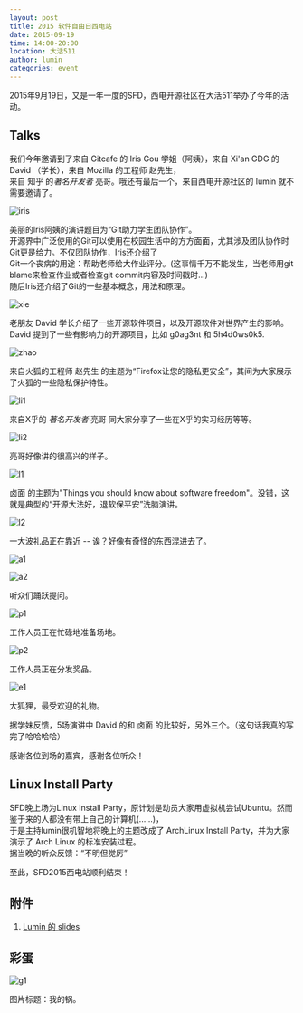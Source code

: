 ```yaml
---
layout: post
title: 2015 软件自由日西电站
date: 2015-09-19
time: 14:00-20:00
location: 大活511
author: lumin
categories: event
---
```


2015年9月19日，又是一年一度的SFD，西电开源社区在大活511举办了今年的活动。

## Talks

我们今年邀请到了来自 Gitcafe 的 Iris Gou 学姐（阿姨），来自 Xi'an GDG 的 David （学长），来自 Mozilla 的工程师 赵先生，  
来自 知乎 的*著名开发者* 亮哥。哦还有最后一个，来自西电开源社区的 lumin 就不需要邀请了。

![iris](/img/2015-sfd/IMG_7810.JPG.jpg)

美丽的Iris阿姨的演讲题目为“Git助力学生团队协作”。  
开源界中广泛使用的Git可以使用在校园生活中的方方面面，尤其涉及团队协作时Git更是给力。不仅团队协作，Iris还介绍了  
Git一个丧病的用途：帮助老师给大作业评分。(这事情千万不能发生，当老师用git blame来检查作业或者检查git commit内容及时间戳时...)  
随后Iris还介绍了Git的一些基本概念，用法和原理。

![xie](/img/2015-sfd/IMG_7848.JPG.jpg)

老朋友 David 学长介绍了一些开源软件项目，以及开源软件对世界产生的影响。  
David 提到了一些有影响力的开源项目，比如 g0ag3nt 和 5h4d0ws0k5.

![zhao](/img/2015-sfd/IMG_7858.JPG.jpg)

来自火狐的工程师 赵先生 的主题为“Firefox让您的隐私更安全”，其间为大家展示了火狐的一些隐私保护特性。

![li1](/img/2015-sfd/IMG_7867.JPG.jpg)

来自X乎的 *著名开发者* 亮哥 同大家分享了一些在X乎的实习经历等等。

![li2](/img/2015-sfd/IMG_7868.JPG.jpg)

亮哥好像讲的很高兴的样子。

![l1](/img/2015-sfd/IMG_7878.JPG.jpg)

卤面 的主题为"Things you should know about software freedom"。没错，这就是典型的“开源大法好，退软保平安”洗脑演讲。

![l2](/img/2015-sfd/IMG_7884.JPG.jpg)

一大波礼品正在靠近 -- 诶？好像有奇怪的东西混进去了。

![a1](/img/2015-sfd/IMG_7847.JPG.jpg)

![a2](/img/2015-sfd/IMG_7881.JPG.jpg)

听众们踊跃提问。

![p1](/img/2015-sfd/IMG_7804.JPG.jpg)

工作人员正在忙碌地准备场地。

![p2](/img/2015-sfd/IMG_7889.JPG.jpg)

工作人员正在分发奖品。

![e1](/img/2015-sfd/IMG_7892.JPG.jpg)

大狐狸，最受欢迎的礼物。

据学妹反馈，5场演讲中 David 的和 卤面 的比较好，另外三个。（这句话我真的写完了哈哈哈哈）

感谢各位到场的嘉宾，感谢各位听众！

## Linux Install Party

SFD晚上场为Linux Install Party，原计划是动员大家用虚拟机尝试Ubuntu。然而鉴于来的人都没有带上自己的计算机(......)，  
于是主持lumin很机智地将晚上的主题改成了 ArchLinux Install Party，并为大家演示了 Arch Linux 的标准安装过程。  
据当晚的听众反馈：“不明但觉厉”

至此，SFD2015西电站顺利结束！

## 附件

1. [Lumin 的 slides](/misc/2015-sfd-lumin.pdf)

## 彩蛋

![g1](/img/2015-sfd/IMG_7784.JPG)

图片标题：我的锅。
